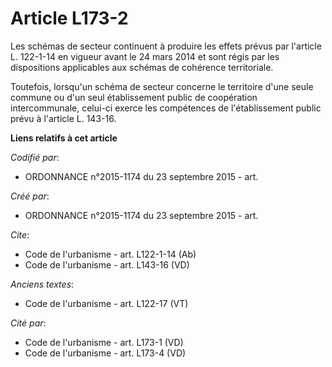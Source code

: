 # Article L173-2

Les schémas de secteur continuent à produire les effets prévus par l'article L. 122-1-14 en vigueur avant le 24 mars 2014 et
sont régis par les dispositions applicables aux schémas de cohérence territoriale. 

Toutefois, lorsqu'un schéma de secteur concerne le territoire d'une seule commune ou d'un seul établissement public de
coopération intercommunale, celui-ci exerce les compétences de l'établissement public prévu à l'article L. 143-16.

**Liens relatifs à cet article**

_Codifié par_:

  - ORDONNANCE n°2015-1174 du 23 septembre 2015 - art.

_Créé par_:

  - ORDONNANCE n°2015-1174 du 23 septembre 2015 - art.

_Cite_:

  - Code de l'urbanisme - art. L122-1-14 (Ab)
  - Code de l'urbanisme - art. L143-16 (VD)

_Anciens textes_:

  - Code de l'urbanisme - art. L122-17 (VT)

_Cité par_:

  - Code de l'urbanisme - art. L173-1 (VD)
  - Code de l'urbanisme - art. L173-4 (VD)
